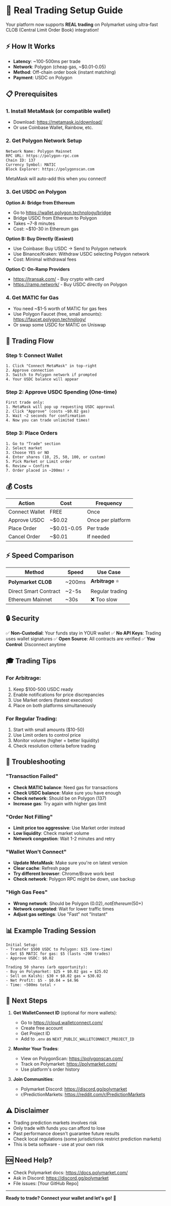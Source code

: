 # 🚀 Real Trading Setup Guide

Your platform now supports **REAL trading** on Polymarket using ultra-fast CLOB (Central Limit Order Book) integration!

## ⚡ How It Works

- **Latency**: ~100-500ms per trade
- **Network**: Polygon (cheap gas, ~$0.01-0.05)
- **Method**: Off-chain order book (instant matching)
- **Payment**: USDC on Polygon

## 📋 Prerequisites

### 1. **Install MetaMask** (or compatible wallet)
   - Download: https://metamask.io/download/
   - Or use Coinbase Wallet, Rainbow, etc.

### 2. **Get Polygon Network Setup**
   ```
   Network Name: Polygon Mainnet
   RPC URL: https://polygon-rpc.com
   Chain ID: 137
   Currency Symbol: MATIC
   Block Explorer: https://polygonscan.com
   ```
   MetaMask will auto-add this when you connect!

### 3. **Get USDC on Polygon**

   **Option A: Bridge from Ethereum**
   - Go to https://wallet.polygon.technology/bridge
   - Bridge USDC from Ethereum to Polygon
   - Takes ~7-8 minutes
   - Cost: ~$10-30 in Ethereum gas

   **Option B: Buy Directly (Easiest)**
   - Use Coinbase: Buy USDC → Send to Polygon network
   - Use Binance/Kraken: Withdraw USDC selecting Polygon network
   - Cost: Minimal withdrawal fees

   **Option C: On-Ramp Providers**
   - https://transak.com/ - Buy crypto with card
   - https://ramp.network/ - Buy USDC directly on Polygon

### 4. **Get MATIC for Gas**
   - You need ~$1-5 worth of MATIC for gas fees
   - Use Polygon Faucet (free, small amounts): https://faucet.polygon.technology/
   - Or swap some USDC for MATIC on Uniswap

## 🎯 Trading Flow

### **Step 1: Connect Wallet**
```
1. Click "Connect MetaMask" in top-right
2. Approve connection
3. Switch to Polygon network if prompted
4. Your USDC balance will appear
```

### **Step 2: Approve USDC Spending (One-time)**
```
First trade only:
1. MetaMask will pop up requesting USDC approval
2. Click "Approve" (costs ~$0.02 gas)
3. Wait ~2 seconds for confirmation
4. Now you can trade unlimited times!
```

### **Step 3: Place Orders**
```
1. Go to "Trade" section
2. Select market
3. Choose YES or NO
4. Enter shares (10, 25, 50, 100, or custom)
5. Pick Market or Limit order
6. Review → Confirm
7. Order placed in ~200ms! ⚡
```

## 💰 Costs

| Action | Cost | Frequency |
|--------|------|-----------|
| Connect Wallet | FREE | Once |
| Approve USDC | ~$0.02 | Once per platform |
| Place Order | ~$0.01-0.05 | Per trade |
| Cancel Order | ~$0.01 | If needed |

## ⚡ Speed Comparison

| Method | Speed | Use Case |
|--------|-------|----------|
| **Polymarket CLOB** | ~200ms | **Arbitrage** ⭐ |
| Direct Smart Contract | ~2-5s | Regular trading |
| Ethereum Mainnet | ~30s | ❌ Too slow |

## 🔒 Security

✅ **Non-Custodial**: Your funds stay in YOUR wallet
✅ **No API Keys**: Trading uses wallet signatures
✅ **Open Source**: All contracts are verified
✅ **You Control**: Disconnect anytime

## 🎓 Trading Tips

### **For Arbitrage:**
1. Keep $100-500 USDC ready
2. Enable notifications for price discrepancies
3. Use Market orders (fastest execution)
4. Place on both platforms simultaneously

### **For Regular Trading:**
1. Start with small amounts ($10-50)
2. Use Limit orders to control price
3. Monitor volume (higher = better liquidity)
4. Check resolution criteria before trading

## 🐛 Troubleshooting

### "Transaction Failed"
- **Check MATIC balance**: Need gas for transactions
- **Check USDC balance**: Make sure you have enough
- **Check network**: Should be on Polygon (137)
- **Increase gas**: Try again with higher gas limit

### "Order Not Filling"
- **Limit price too aggressive**: Use Market order instead
- **Low liquidity**: Check market volume
- **Network congestion**: Wait 1-2 minutes and retry

### "Wallet Won't Connect"
- **Update MetaMask**: Make sure you're on latest version
- **Clear cache**: Refresh page
- **Try different browser**: Chrome/Brave work best
- **Check network**: Polygon RPC might be down, use backup

### "High Gas Fees"
- **Wrong network**: Should be Polygon ($0.02), not Ethereum ($50+)
- **Network congested**: Wait for lower traffic times
- **Adjust gas settings**: Use "Fast" not "Instant"

## 📊 Example Trading Session

```
Initial Setup:
- Transfer $500 USDC to Polygon: $15 (one-time)
- Get $5 MATIC for gas: $5 (lasts ~200 trades)
- Approve USDC: $0.02

Trading 50 shares (arb opportunity):
- Buy on Polymarket: $25 + $0.02 gas = $25.02
- Sell on Kalshi: $30 + $0.02 gas = $30.02
- Net Profit: $5 - $0.04 = $4.96
- Time: ~500ms total ⚡
```

## 🚀 Next Steps

1. **Get WalletConnect ID** (optional for more wallets):
   - Go to https://cloud.walletconnect.com/
   - Create free account
   - Get Project ID
   - Add to `.env` as `NEXT_PUBLIC_WALLETCONNECT_PROJECT_ID`

2. **Monitor Your Trades**:
   - View on PolygonScan: https://polygonscan.com/
   - Track on Polymarket: https://polymarket.com/
   - Use platform's order history

3. **Join Communities**:
   - Polymarket Discord: https://discord.gg/polymarket
   - r/PredictionMarkets: https://reddit.com/r/PredictionMarkets

## ⚠️ Disclaimer

- Trading prediction markets involves risk
- Only trade with funds you can afford to lose
- Past performance doesn't guarantee future results
- Check local regulations (some jurisdictions restrict prediction markets)
- This is beta software - use at your own risk

## 🆘 Need Help?

- Check Polymarket docs: https://docs.polymarket.com/
- Ask in Discord: https://discord.gg/polymarket
- File issues: [Your GitHub Repo]

---

**Ready to trade? Connect your wallet and let's go!** 🎯

